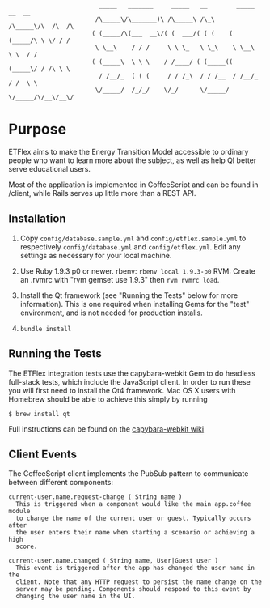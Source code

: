 ````
                         _____   _______     _____   __        _____   __  __   
                        /\_____\/\_______)\ /\_____\ /\_\     /\_____\/\  /\  /\ 
                       ( (_____/\(___  __\/( (  ___/( ( (    ( (_____/\ \ \/ / / 
                        \ \__\    / / /     \ \ \_   \ \_\    \ \__\   \ \  / /  
                       ( (_____\  \ \ \    / /____/ ( (_____(( (_____\/ / /\ \ \ 
                         / /__/_  ( ( (     / / /_\  / / /__  / /__/_  / /  \ \  
                        \/_____/  /_/_/    \/_/      \/_____/ \/_____/\/__\/__\/ 

````

# Purpose

ETFlex aims to make the Energy Transition Model accessible to ordinary people
who want to learn more about the subject, as well as help QI better serve
educational users.

Most of the application is implemented in CoffeeScript and can be found in
/client, while Rails serves up little more than a REST API.

## Installation


 1. Copy `config/database.sample.yml` and `config/etflex.sample.yml` to respectively 
    `config/database.yml` and `config/etflex.yml`. Edit any settings
    as necessary for your local machine.

 2. Use Ruby 1.9.3 p0 or newer.
    rbenv: `rbenv local 1.9.3-p0`
    RVM: Create an .rvmrc with "rvm gemset use 1.9.3" then `rvm rvmrc load`.

 3. Install the Qt framework (see "Running the Tests" below for more
    information). This is one required when installing Gems for the "test"
    environment, and is not needed for production installs.

 4. `bundle install`

## Running the Tests

The ETFlex integration tests use the capybara-webkit Gem to do headless
full-stack tests, which include the JavaScript client. In order to run these
you will first need to install the Qt4 framework. Mac OS X users with Homebrew
should be able to achieve this simply by running

  `$ brew install qt`

Full instructions can be found on the [capybara-webkit wiki](https://github.com/thoughtbot/capybara-webkit/wiki/Installing-QT)

## Client Events

The CoffeeScript client implements the PubSub pattern to communicate between
different components:

    current-user.name.request-change ( String name )
      This is triggered when a component would like the main app.coffee module
      to change the name of the current user or guest. Typically occurs after
      the user enters their name when starting a scenario or achieving a high
      score.

    current-user.name.changed ( String name, User|Guest user )
      This event is triggered after the app has changed the user name in the
      client. Note that any HTTP request to persist the name change on the
      server may be pending. Components should respond to this event by
      changing the user name in the UI.
